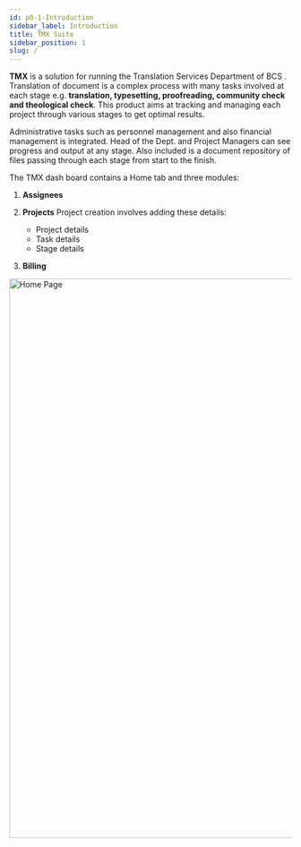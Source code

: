 ```yaml
---
id: p0-1-Introduction
sidebar_label: Introduction
title: TMX Suite
sidebar_position: 1
slug: /
---
```


**TMX** is a solution for running the Translation Services Department of BCS . Translation of document is a complex process with many tasks involved at each stage e.g. **translation, typesetting, proofreading, community check and theological check**. This product aims at tracking and managing each project through various stages to get optimal results. 

Administrative tasks such as personnel management and also financial management is integrated. Head of the Dept. and Project Managers can see progress and output at any stage. Also included is a document repository of files passing through each stage from start to the finish.

The TMX dash board contains a Home tab and three modules:
 1. **Assignees**
 2. **Projects**
    Project creation involves adding these details:

    - Project details
    - Task details
    - Stage details

 3. **Billing**

<img src="/Home tab/TMX home page.png"  width="1000px" alt="Home Page"/>